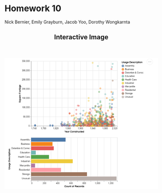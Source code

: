 <h1> Homework 10</h1>
<p> Nick Bernier, Emily Grayburn, Jacob Yoo, Dorothy Wongkarnta
<article>
  <header>
    <h1> Interactive Image </h1>
  </header>
  <img src="homework_10_image_1.png">
</article>
